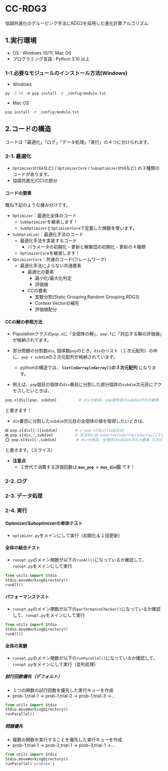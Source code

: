 # CC-RDG3
協調共進化のグルーピング手法にRDG3を採用した進化計算アルゴリズム

## 1.実行環境
- OS : Windows 10/11, Mac OS
- プログラミング言語 : Python 3.10 以上

### 1-1.必要なモジュールのインストール方法(Windows)
- Windows
```python
py -3.10 -m pip install -r _config/module.txt
```
- Mac OS
```python
pip install -r _config/module.txt
```

## 2.コードの構造
コードは「最適化」「ログ」「データ処理」「実行」の４つに分けられます。

### 2-1. 最適化
- `Optimizer`(`CCEA`など) / `OptimizerCore` / `Suboptimizer`(`PSO`など) の３種類のコードがあります。
- 協調共進化(CC)の部分

#### コードの要素
概ね下記のような棲み分けです。

- `Optimizer`：最適化全体のコード
  - `SubOptimizer`を継承します！
  - `SubOptimizer`と`OptimizerCore`で定義した関数を使います。
- `SubOptimizer`：最適化手法のコード
  - 最適化手法を実装するコード
    - パラメータの初期化・更新と解集団の初期化・更新の４種類
  - `OptimizerCore`を継承します！
- `OptimizerCore`：共通のコード(フレームワーク)
  - 最適化手法によらない共通要素
    - 最適化の要素
      - 最小化/最大化判定
      - 評価値
    - CCの要素
      - 変数分割(Static Grouping,Random Grouping,RDG3)
      - Context Vectorの補完
      - 評価値配分

#### CCの解の参照方法
- Populationクラスの`pop.x`に「全個体の解」、`pop.f`に「対応する解の評価値」が格納されてます。
- 部分問題の分割数`div`, 個体数`pop`のとき、`div`のリスト（１次元配列）の中に、`pop × subdim`の２次元配列が格納されています。
  - pythonの構造では、 **`list[ndarray[ndarray]]`の３次元配列** になります。

- 例えば、`pop`個目の個体の`div`番目に分割した部分個体の`subdim`次元目にアクセスしたいときは、
```python
pop.x[div][pop, subdim]          # div分割目、pop個体目のsubdim次元の要素
```
と書きます！

- `div`番目に分割した`subdim`次元目の全個体の値を取得したいときは、
```python
❎ pop.x[div][:][subdim]        # = pop.x[div][subdim]
❎ pop.x[div,:,subdim]          # 文法的に❎（ndarray[ndarray[ndarray]]ではない）
⭕ pop.x[div][:,subdim]         # div分割目、全個体のsubdim次元の要素（1次元配列）
```
と書きます。（スライス）

- **注意点**
  - １世代で消費する評価回数は **`max_pop × max_div`回** です！

### 2-2. ログ

### 2-3. データ処理

### 2-4. 実行
#### Optimizer/Suboptimizerの単体テスト
- `optimizer.py`をメインにして実行（初期化＆１回更新）

#### 全体の結合テスト
- `runopt.py`のメイン関数が以下の`runAll()`になっているか確認して、`runopt.py`をメインにして実行
```python
from utils import Stdio
Stdio.moveWorkingDirectory()
runAll()
```

#### パフォーマンステスト
- `runopt.py`のメイン関数が以下の`performanceChecker()`になっているか確認して、`runopt.py`をメインにして実行
```python
from utils import Stdio
Stdio.moveWorkingDirectory()
runAll()
```

#### 全体の実験
- `runopt.py`のメイン関数が以下の`runParallel()`になっているか確認して、`runopt.py`をメインにして実行（並列処理）
##### 試行回数優先（デフォルト）
- １つの関数の試行回数を優先した実行キューを作成
- prob-1,trial-1 -> prob-1,trial-2 -> prob-1,trial-3 ->...
```python
from utils import Stdio
Stdio.moveWorkingDirectory()
runParallel()
```
##### 問題優先
- 複数の関数を実行することを優先した実行キューを作成
- prob-1,trial-1 -> prob-2,trial-1 -> prob-3,trial-1 ->...
```python
from utils import Stdio
Stdio.moveWorkingDirectory()
runParallel('problem')
```